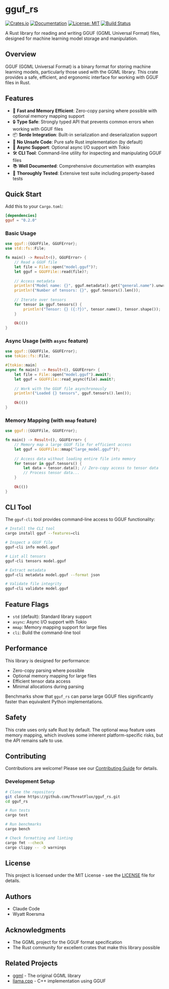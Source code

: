# gguf_rs

[![Crates.io](https://img.shields.io/crates/v/gguf.svg)](https://crates.io/crates/gguf)
[![Documentation](https://docs.rs/gguf/badge.svg)](https://docs.rs/gguf)
[![License: MIT](https://img.shields.io/badge/License-MIT-yellow.svg)](https://opensource.org/licenses/MIT)
[![Build Status](https://github.com/ThreatFlux/gguf_rs/workflows/CI/badge.svg)](https://github.com/ThreatFlux/gguf_rs/actions)

A Rust library for reading and writing GGUF (GGML Universal Format) files, designed for machine learning model storage and manipulation.

## Overview

GGUF (GGML Universal Format) is a binary format for storing machine learning models, particularly those used with the GGML library. This crate provides a safe, efficient, and ergonomic interface for working with GGUF files in Rust.

## Features

- 🚀 **Fast and Memory Efficient**: Zero-copy parsing where possible with optional memory mapping support
- 🔒 **Type Safe**: Strongly typed API that prevents common errors when working with GGUF files
- 📦 **Serde Integration**: Built-in serialization and deserialization support
- 🎯 **No Unsafe Code**: Pure safe Rust implementation (by default)
- 🔄 **Async Support**: Optional async I/O support with Tokio
- 🛠️ **CLI Tool**: Command-line utility for inspecting and manipulating GGUF files
- 📚 **Well Documented**: Comprehensive documentation with examples
- 🧪 **Thoroughly Tested**: Extensive test suite including property-based tests

## Quick Start

Add this to your `Cargo.toml`:

```toml
[dependencies]
gguf = "0.2.0"
```

### Basic Usage

```rust
use gguf::{GGUFFile, GGUFError};
use std::fs::File;

fn main() -> Result<(), GGUFError> {
    // Read a GGUF file
    let file = File::open("model.gguf")?;
    let gguf = GGUFFile::read(file)?;
    
    // Access metadata
    println!("Model name: {}", gguf.metadata().get("general.name").unwrap());
    println!("Number of tensors: {}", gguf.tensors().len());
    
    // Iterate over tensors
    for tensor in gguf.tensors() {
        println!("Tensor: {} ({:?})", tensor.name(), tensor.shape());
    }
    
    Ok(())
}
```

### Async Usage (with `async` feature)

```rust
use gguf::{GGUFFile, GGUFError};
use tokio::fs::File;

#[tokio::main]
async fn main() -> Result<(), GGUFError> {
    let file = File::open("model.gguf").await?;
    let gguf = GGUFFile::read_async(file).await?;
    
    // Work with the GGUF file asynchronously
    println!("Loaded {} tensors", gguf.tensors().len());
    
    Ok(())
}
```

### Memory Mapping (with `mmap` feature)

```rust
use gguf::{GGUFFile, GGUFError};

fn main() -> Result<(), GGUFError> {
    // Memory map a large GGUF file for efficient access
    let gguf = GGUFFile::mmap("large_model.gguf")?;
    
    // Access data without loading entire file into memory
    for tensor in gguf.tensors() {
        let data = tensor.data(); // Zero-copy access to tensor data
        // Process tensor data...
    }
    
    Ok(())
}
```

## CLI Tool

The `gguf-cli` tool provides command-line access to GGUF functionality:

```bash
# Install the CLI tool
cargo install gguf --features=cli

# Inspect a GGUF file
gguf-cli info model.gguf

# List all tensors
gguf-cli tensors model.gguf

# Extract metadata
gguf-cli metadata model.gguf --format json

# Validate file integrity
gguf-cli validate model.gguf
```

## Feature Flags

- `std` (default): Standard library support
- `async`: Async I/O support with Tokio
- `mmap`: Memory mapping support for large files
- `cli`: Build the command-line tool

## Performance

This library is designed for performance:

- Zero-copy parsing where possible
- Optional memory mapping for large files
- Efficient tensor data access
- Minimal allocations during parsing

Benchmarks show that `gguf_rs` can parse large GGUF files significantly faster than equivalent Python implementations.

## Safety

This crate uses only safe Rust by default. The optional `mmap` feature uses memory mapping, which involves some inherent platform-specific risks, but the API remains safe to use.

## Contributing

Contributions are welcome! Please see our [Contributing Guide](CONTRIBUTING.md) for details.

### Development Setup

```bash
# Clone the repository
git clone https://github.com/ThreatFlux/gguf_rs.git
cd gguf_rs

# Run tests
cargo test

# Run benchmarks
cargo bench

# Check formatting and linting
cargo fmt --check
cargo clippy -- -D warnings
```

## License

This project is licensed under the MIT License - see the [LICENSE](LICENSE) file for details.

## Authors

- Claude Code
- Wyatt Roersma

## Acknowledgments

- The GGML project for the GGUF format specification
- The Rust community for excellent crates that make this library possible

## Related Projects

- [ggml](https://github.com/ggerganov/ggml) - The original GGML library
- [llama.cpp](https://github.com/ggerganov/llama.cpp) - C++ implementation using GGUF